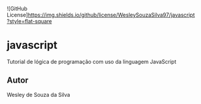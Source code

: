 ![GitHub License]https://img.shields.io/github/license/WesleySouzaSilva97/javascript?style=flat-square

# javascript
Tutorial de lógica de programação com uso da linguagem JavaScript

## Autor
Wesley de Souza da Silva
